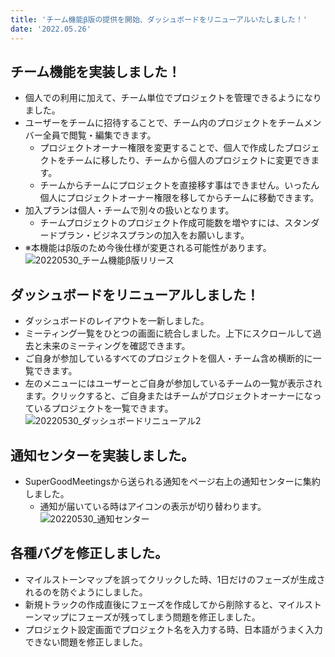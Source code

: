 ```yaml
---
title: 'チーム機能β版の提供を開始、ダッシュボードをリニューアルいたしました！'
date: '2022.05.26'
---
```


## チーム機能を実装しました！
- 個人での利用に加えて、チーム単位でプロジェクトを管理できるようになりました。
- ユーザーをチームに招待することで、チーム内のプロジェクトをチームメンバー全員で閲覧・編集できます。
  - プロジェクトオーナー権限を変更することで、個人で作成したプロジェクトをチームに移したり、チームから個人のプロジェクトに変更できます。
  - チームからチームにプロジェクトを直接移す事はできません。いったん個人にプロジェクトオーナー権限を移してからチームに移動できます。
- 加入プランは個人・チームで別々の扱いとなります。
  - チームプロジェクトのプロジェクト作成可能数を増やすには、スタンダードプラン・ビジネスプランの加入をお願いします。
- ※本機能はβ版のため今後仕様が変更される可能性があります。
![20220530_チーム機能β版リリース](https://user-images.githubusercontent.com/92074639/170907232-89d7ca7b-755a-4bcc-b2df-9cc8110282b8.png)

## ダッシュボードをリニューアルしました！
- ダッシュボードのレイアウトを一新しました。
- ミーティング一覧をひとつの画面に統合しました。上下にスクロールして過去と未来のミーティングを確認できます。
- ご自身が参加しているすべてのプロジェクトを個人・チーム含め横断的に一覧できます。
- 左のメニューにはユーザーとご自身が参加しているチームの一覧が表示されます。クリックすると、ご自身またはチームがプロジェクトオーナーになっているプロジェクトを一覧できます。
![20220530_ダッシュボードリニューアル2](https://user-images.githubusercontent.com/92074639/170909443-43cce45c-9868-4579-9736-c900f1fa6125.png)

## 通知センターを実装しました。
- SuperGoodMeetingsから送られる通知をページ右上の通知センターに集約しました。
  - 通知が届いている時はアイコンの表示が切り替わります。
![20220530_通知センター](https://user-images.githubusercontent.com/92074639/170908006-a4d0d52c-ca08-4598-91af-db1ccb91b4ac.png)

## 各種バグを修正しました。
- マイルストーンマップを誤ってクリックした時、1日だけのフェーズが生成されるのを防ぐようにしました。
- 新規トラックの作成直後にフェーズを作成してから削除すると、マイルストーンマップにフェーズが残ってしまう問題を修正しました。
- プロジェクト設定画面でプロジェクト名を入力する時、日本語がうまく入力できない問題を修正しました。
